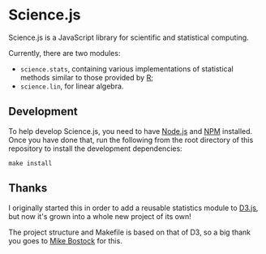 # Science.js

Science.js is a JavaScript library for scientific and statistical computing.

Currently, there are two modules:

 * `science.stats`, containing various implementations of statistical methods
   similar to those provided by [R](http://www.r-project.org/);
 * `science.lin`, for linear algebra.

## Development

To help develop Science.js, you need to have [Node.js](http://www.nodejs.org)
and [NPM](http://www.npmjs.org) installed. Once you have done that, run the
following from the root directory of this repository to install the development
dependencies:

    make install

## Thanks

I originally started this in order to add a reusable statistics module to
[D3.js](http://mbostock.github.com/d3/), but now it's grown into a whole new
project of its own!

The project structure and Makefile is based on that of D3, so a big thank you
goes to [Mike Bostock](http://bost.ocks.org/mike/) for this.
